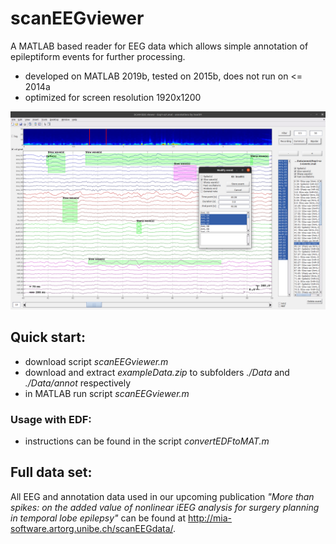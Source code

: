 # scanEEGviewer
A MATLAB based reader for EEG data which allows simple annotation of epileptiform events for further processing.
- developed on MATLAB 2019b, tested on 2015b, does not run on <= 2014a
- optimized for screen resolution 1920x1200

![alt text](https://raw.githubusercontent.com/SCAN-NRAD/scanEEGviewer/main/ExampPrtScr.png)


## Quick start:
- download script *scanEEGviewer.m*
- download and extract *exampleData.zip* to subfolders *./Data* and *./Data/annot* respectively
- in MATLAB run script *scanEEGviewer.m*


### Usage with EDF:
- instructions can be found in the script *convertEDFtoMAT.m*


## Full data set:
All EEG and annotation data used in our upcoming publication *"More than spikes: on the added value of nonlinear iEEG analysis for surgery planning in temporal lobe epilepsy"* can be found at http://mia-software.artorg.unibe.ch/scanEEGdata/.
